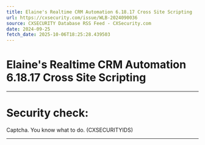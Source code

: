 ```yaml
---
title: Elaine's Realtime CRM Automation 6.18.17 Cross Site Scripting
url: https://cxsecurity.com/issue/WLB-2024090036
source: CXSECURITY Database RSS Feed - CXSecurity.com
date: 2024-09-25
fetch_date: 2025-10-06T18:25:28.439503
---
```


# Elaine's Realtime CRM Automation 6.18.17 Cross Site Scripting

---

# Security check:

Captcha. You know what to do. (CXSECURITYIDS)

---
